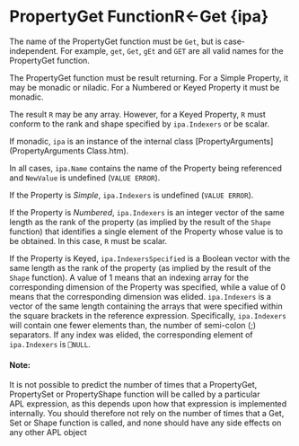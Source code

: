 



<h1 class="heading"><span class="name">PropertyGet Function</span><span class="command">R←Get {ipa}</span></h1>

The name of the PropertyGet function must be `Get`, but is case-independent. For example, `get`, `Get`, `gEt` and `GET` are all valid names for the PropertyGet function.


The PropertyGet function must be result returning. For a Simple Property, it may be monadic or niladic. For a Numbered or Keyed Property it must be monadic.


The result `R` may be any array. However, for a Keyed Property, `R` must conform to the rank and shape specified by `ipa.Indexers` or be scalar.


If monadic, `ipa` is an instance of the internal class [PropertyArguments](PropertyArguments Class.htm).


In all cases, `ipa.Name` contains the name of the Property being referenced and `NewValue` is undefined (`VALUE ERROR`).


If the Property is *Simple*, `ipa.Indexers` is undefined (`VALUE ERROR`).


If the Property is *Numbered*, `ipa.Indexers` is an integer vector of the same length as the rank of the property (as implied by the result of the `Shape` function) that identifies a single element of the Property whose value is to be obtained. In this case, `R` must be scalar.


If the Property is Keyed, `ipa.IndexersSpecified` is a Boolean vector with the same length as the rank of the property  (as implied by the result of the `Shape` function). A value of 1 means that an indexing array for the corresponding dimension of the Property was specified, while a value of 0 means that the corresponding dimension was elided. `ipa.Indexers` is a vector of the same length  containing the arrays that were specified within the square brackets in the reference expression. Specifically, `ipa.Indexers` will contain one fewer elements than, the number of semi-colon (;) separators. If any index was elided, the corresponding element of `ipa.Indexers` is `⎕NULL`.

#### Note:


It is not possible to predict the number of times that a  PropertyGet, PropertySet or PropertyShape function will be called by a particular APL expression, as this depends upon how that expression is implemented internally. You should therefore not rely on the number of times that a Get, Set or Shape function is called, and none should have any side effects on any other APL object


